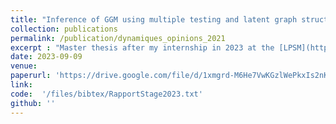 ```yaml
---
title: "Inference of GGM using multiple testing and latent graph structure"
collection: publications
permalink: /publication/dynamiques_opinions_2021
excerpt : "Master thesis after my internship in 2023 at the [LPSM](https://www.lpsm.paris) under the supervision of [C.Matias](http://cmatias.perso.math.cnrs.fr) and [F.Villers](https://perso.lpsm.paris/~villers/)"
date: 2023-09-09
venue:
paperurl: 'https://drive.google.com/file/d/1xmgrd-M6He7VwKGzlWePkxIs2nKVBD24/view'
link:  
code:  '/files/bibtex/RapportStage2023.txt'
github: ''
---
```


